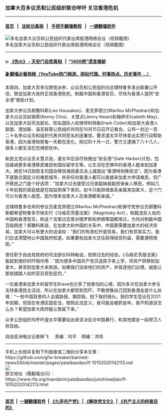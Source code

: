 ### 加拿大百多议员和公民组织联合呼吁  关注香港危机
------------------------

#### [首页](https://github.com/gfw-breaker/banned-news3/blob/master/README.md) &nbsp;&nbsp;|&nbsp;&nbsp; [法轮功真相](https://github.com/begood0513/basic/blob/master/README.md)  &nbsp;&nbsp;|&nbsp;&nbsp; [手把手翻墙教程](https://github.com/gfw-breaker/guides/wiki)  &nbsp;&nbsp;|&nbsp;&nbsp; [一键翻墙软件](https://github.com/gfw-breaker/nogfw/blob/master/README.md)  



<div id="headerimg">
 <img alt="多名加拿大议员和公民组织代表出席挺港网络会议（视频截图）" src="https://www.rfa.org/mandarin/yataibaodao/junshiwaijiao/lf-10152020142113.html/5.jpg/@@images/44f8bb62-31c0-4165-9609-c12091ad5b33.jpeg" title="多名加拿大议员和公民组织代表出席挺港网络会议（视频截图）"/>
 <div id="headerimgcontents">
  <div id="headerimgcaption">
   <span>
    多名加拿大议员和公民组织代表出席挺港网络会议（视频截图）
   </span>
   <!-- zoomattribute -->
  </div>
  <!-- headerimgcaption -->
 </div>
 <!-- headerimagecontents -->
</div>

<hr/>


#### 💥 [《伪火》 - 天安门自焚真相 ](http://158.247.195.190:10000/videos/blog/weihuo.html)&nbsp; |&nbsp; [“1400例”谎言揭秘  ](http://158.247.195.190:10000/videos/blog/jiexi1400.html)

#### [ 🎬  翻墙必看视频（YouTube热门频道、网站代理、时事热点、历史事件 ...）](https://github.com/gfw-breaker/links/blob/master/banned.md)

<div id="storytext">
 <div>
  <div class="slot_header">
  </div>
 </div>
 <p>
  本周四，加拿大百多位跨党派参、众议员和公民组织向总理特鲁多发出联署公开信，敦促加拿大政府正视香港危机，制裁中国和香港官员，尽快为香港人提供“安全港”救助计划。
 </p>
 <p>
  加拿大参议员郝撒科斯(Leo Housakos)、麦克菲德兰(Marilou McPhedran)和加拿大众议员赵锦荣(Kenny Chiu)、关慧贞(Jenny Kwan)和梅伊(Elizabeth May)，以及加拿大前司法部长、知名国际人权律师科特勒(Irwin Cotler)和加拿大香港人联盟、港加联、温支联等公民组织共同在10月15日召开记者会，公布一封近一百二十名参众议员和组织代表共同签名的连署信，要求渥太华尽快拿出实质行动帮助香港，因为香港局势每一天都在恶化，刚过的十月一日，警方又逮捕了八十几人，很多人都生活在恐惧担忧中。
 </p>
 <p>
 </p>
 <p>
 </p>
 <p>
  新民主党众议员关慧贞说，渥太华应该尽快推出“安全港”(Safe Harbor)计划，包括接纳更多香港移民难民和国际留学生等，让生活在恐惧中的香港人能来到加拿大。她在14日刚恢复的国会移民难民委员会上就提出“香港特别移民法”，因为香港不是联合国定义的难民城市，并非任何香港人都可以直接来加拿大申请难民，但广开移民之门是个好选项：“加拿大过去接受过兄弟姐妹就能担保亲人移民，例如几十年前我的家庭就是在姑姑担保下来的。如今只能担保直系亲属来加拿大，这个门可以为香港人放宽，因为很多加拿大人在香港都有亲戚。”
 </p>
 <p>
  总理特鲁多任命的参议员麦克菲德兰(Marilou McPhedran)和保守党参议员郝撒科斯都希望特鲁多尽快实行《马格尼茨基法案》（Magnitsky Act），制裁违反人权的中国和香港官员，称这个法案过去曾对俄罗斯和伊朗等国都用过，为何对制裁中国百般顾虑？郝撒科斯说，在加拿大和中国的关系中，中国更需要加拿大的经济贸易，加拿大可以有更大的话语权：“我们的有效杠杆是贸易，我们有贸易实力，我们应该清楚地让中国政府知道，如果要和加拿大交往获得经贸利益，需要遵照规矩。”
 </p>
 <p>
  曾任职于自由党政府的司法部长科特勒说，依照过去的经验，《马格尼茨基法案》能起到很好的吓阻作用：“因为很多中国共产党员送孩子来上学，将资产转移到加拿大，甚至到加拿大来旅游。如果我们没收他们的资产，并驱逐他们出境，就能让那些践踏人权的官员受到惩罚。”
 </p>
 <p>
  一位香港来加拿大的留学生Brave也分享了他害怕的心境，因为多次在加拿大参与支持香港民主活动，所以在加拿大都受到恐吓，不敢想像自己回到香港会是什么处境：“一些中国背景的人会威胁我、跟踪我、拍下我的镜头。我的学生签证在2021年到期，但现在有港区国安法，按照此法定义，我可能会被抓坐牢。我不知道该怎么办？希望加拿大政府能让我留下来。”
 </p>
 <p>
  众多公民组织均呼吁渥太华需要站出来坚决反对中国暴行，和其他盟友一起捍卫人权自由。
 </p>
 <p>
 </p>
 <p>
  自由亚洲电台记者柳飞     责编：何平    网编：洪伟
 </p>
</div>

<hr/>
手机上长按并复制下列链接或二维码分享本文章：<br/>
https://github.com/gfw-breaker/banned-news3/blob/master/pages/yataibaodao/lf-10152020142113.md <br/>
<a href='https://github.com/gfw-breaker/banned-news3/blob/master/pages/yataibaodao/lf-10152020142113.md'><img src='https://github.com/gfw-breaker/banned-news3/blob/master/pages/yataibaodao/lf-10152020142113.md.png'/></a> <br/>
原文地址（需翻墙访问）：https://www.rfa.org/mandarin/yataibaodao/junshiwaijiao/lf-10152020142113.html


------------------------
#### [首页](https://github.com/gfw-breaker/banned-news3/blob/master/README.md) &nbsp;|&nbsp; [一键翻墙软件](https://github.com/gfw-breaker/nogfw/blob/master/README.md) &nbsp;| [《九评共产党》](https://github.com/gfw-breaker/9ping.md/blob/master/README.md#九评之一评共产党是什么) | [《解体党文化》](https://github.com/gfw-breaker/jtdwh.md/blob/master/README.md) | [《共产主义的终极目的》](https://github.com/gfw-breaker/gczydzjmd.md/blob/master/README.md)


<img src='http://gfw-breaker.win/banned-news3/pages/yataibaodao/lf-10152020142113.md' width='0px' height='0px'/>